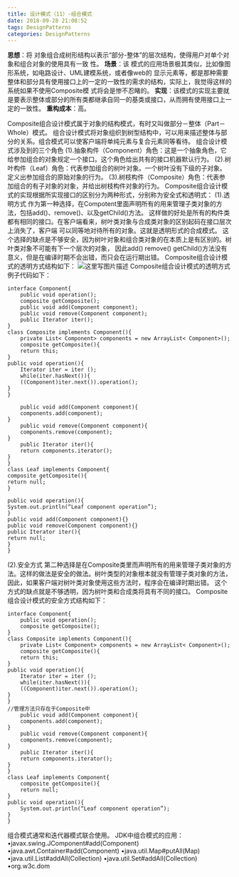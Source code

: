 ```yaml
---
title: 设计模式（11）-组合模式
date: 2018-09-28 21:08:52
tags: DesignPatterns
categories: DesignPatterns
---
```


**思想**：将 对象组合成树形结构以表示“部分-整体”的层次结构，使得用户对单个对象和组合对象的使用具有一致 性。
**场景**：该 模式的应用场景极其类似，比如像图形系统，如电路设计、UML建模系统，或者像web的 显示元素等，都是那种需要整体和部分具有使用接口上的一定的一致性的需求的结构，实际上，我觉得这样的系统如果不使用Composite模 式将会是惨不忍睹的。
**实现**：该模式的实现主要就是要表示整体或部分的所有类都继承自同一的基类或接口，从而拥有使用接口上一定的一致性。
**重构成本**：高。

Composite组合设计模式属于对象的结构模式，有时又叫做部分－整体（Part－Whole）模式。
组合设计模式将对象组织到树型结构中，可以用来描述整体与部分的关系。组合模式可以使客户端将单纯元素与复合元素同等看待。
组合设计模式涉及到的三个角色
(1).抽象构件（Component）角色：这是一个抽象角色，它给参加组合的对象规定一个接口。这个角色给出共有的接口机器默认行为。
(2).树叶构件（Leaf）角色：代表参加组合的树叶对象。一个树叶没有下级的子对象。定义出参加组合的原始对象的行为。
(3).树枝构件（Composite）角色：代表参加组合的有子对象的对象，并给出树枝构件对象的行为。
Composite组合设计模式的实现根据所实现接口的区别分为两种形式，分别称为安全式和透明式：
(1).透明方式
   作为第一种选择，在Compotent里面声明所有的用来管理子类对象的方法，包括add()、remove()、以及getChild()方法。
   这样做的好处是所有的构件类都有相同的接口。在客户端看来，树叶类对象与合成类对象的区别起码在接口层次上消失了，客户端 可以同等地对待所有的对象。这就是透明形式的合成模式。 这个选择的缺点是不够安全，因为树叶对象和组合类对象的在本质上是有区别的。树叶类对象不可能有下一个层次的对象， 因此add() remove() getChild()方法没有意义，但是在编译时期不会出错，而只会在运行期出错。
Composite组合设计模式的透明方式结构如下：
![这里写图片描述](20160102200840852.png)
Composite组合设计模式的透明方式例子代码如下：

```
interface Component{
	public void operation();
	composite getComposite();
	public void add(Component component);
	public void remove(Component component);
	public Iterator iter();
}
class Composite implements Component(){
	private List< Component> components = new ArrayList< Component>();
	composite getComposite(){
	return this;
}
public void operation(){
	Iterator iter = iter ();
	while(iter.hasNext()){
	((Component)iter.next()).operation();
}
}

	public void add(Component component){
	components.add(component);
}
	public void remove(Component component){
	components.remove(component);
}
	public Iterator iter(){
	return components.iterator();
}
}
class Leaf implements Component{
composite getComposite(){
return null;
}

public void operation(){
System.out.println(“Leaf component operation”);
}
public void add(Component component){}
public void remove(Component component){}
public Iterator iter(){
return null;
}
}
```
(2).安全方式
   第二种选择是在Composite类里而声明所有的用来管理子类对象的方法。这样的做法是安全的做法。树叶类型的对象根本就没有管理子类对象的方法，因此，如果客户端对树叶类对象使用这些方法时，程序会在编译时期出错。  这个方式的缺点就是不够透明，因为树叶类和合成类将具有不同的接口。
Composite组合设计模式的安全方式结构如下：

```
interface Component{
	public void operation();
	composite getComposite();
}
class Composite implements Component(){
	private List< Component> components = new ArrayList< Component>();
	composite getComposite(){
	return this;
}
public void operation(){
	Iterator iter = iter ();
	while(iter.hasNext()){
	((Component)iter.next()).operation();
}
}
//管理方法只存在于Composite中
	public void add(Component component){
	components.add(component);
}
	public void remove(Component component){
	components.remove(component);
}
	public Iterator iter(){
	return components.iterator();
}
}
class Leaf implements Component{
	composite getComposite(){
	return null;
}
public void operation(){
	System.out.println(“Leaf component operation”);
}
}
```
组合模式通常和迭代器模式联合使用。
JDK中组合模式的应用：
•javax.swing.JComponent#add(Component)
•java.awt.Container#add(Component)
•java.util.Map#putAll(Map)
•java.util.List#addAll(Collection)
•java.util.Set#addAll(Collection)
•org.w3c.dom
